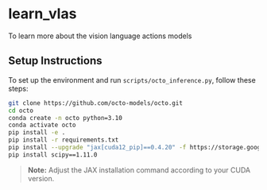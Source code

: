 # learn_vlas
To learn more about the vision language actions models
## Setup Instructions

To set up the environment and run `scripts/octo_inference.py`, follow these steps:

```bash
git clone https://github.com/octo-models/octo.git
cd octo
conda create -n octo python=3.10
conda activate octo
pip install -e .
pip install -r requirements.txt
pip install --upgrade "jax[cuda12_pip]==0.4.20" -f https://storage.googleapis.com/jax-releases/jax_cuda_releases.html
pip install scipy==1.11.0
```

> **Note:** Adjust the JAX installation command according to your CUDA version.